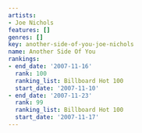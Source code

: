 ```yaml
---
artists:
- Joe Nichols
features: []
genres: []
key: another-side-of-you-joe-nichols
name: Another Side Of You
rankings:
- end_date: '2007-11-16'
  rank: 100
  ranking_list: Billboard Hot 100
  start_date: '2007-11-10'
- end_date: '2007-11-23'
  rank: 99
  ranking_list: Billboard Hot 100
  start_date: '2007-11-17'
---
```


